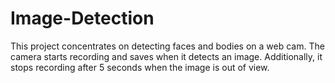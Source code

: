 # Image-Detection
This project concentrates on detecting faces and bodies on a web cam. The camera starts recording and saves when it detects an image. Additionally, it stops recording after 5 seconds when the image is out of view.
